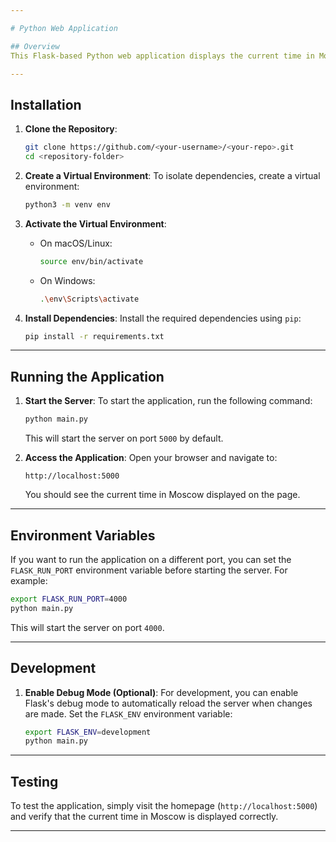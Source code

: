 ```yaml
---

# Python Web Application

## Overview
This Flask-based Python web application displays the current time in Moscow (MSK). When you access the homepage, it will show you the current date and time in a well-formatted string.

---
```


## Installation

1. **Clone the Repository**:
   ```bash
   git clone https://github.com/<your-username>/<your-repo>.git
   cd <repository-folder>
   ```

2. **Create a Virtual Environment**:
   To isolate dependencies, create a virtual environment:
   ```bash
   python3 -m venv env
   ```

3. **Activate the Virtual Environment**:
   - On macOS/Linux:
     ```bash
     source env/bin/activate
     ```
   - On Windows:
     ```bash
     .\env\Scripts\activate
     ```

4. **Install Dependencies**:
   Install the required dependencies using `pip`:
   ```bash
   pip install -r requirements.txt
   ```

---

## Running the Application

1. **Start the Server**:
   To start the application, run the following command:
   ```bash
   python main.py
   ```
   This will start the server on port `5000` by default.

2. **Access the Application**:
   Open your browser and navigate to:
   ```
   http://localhost:5000
   ```
   You should see the current time in Moscow displayed on the page.

---

## Environment Variables

If you want to run the application on a different port, you can set the `FLASK_RUN_PORT` environment variable before starting the server. For example:
```bash
export FLASK_RUN_PORT=4000
python main.py
```
This will start the server on port `4000`.

---

## Development

1. **Enable Debug Mode (Optional)**:
   For development, you can enable Flask's debug mode to automatically reload the server when changes are made. Set the `FLASK_ENV` environment variable:
   ```bash
   export FLASK_ENV=development
   python main.py
   ```

---

## Testing

To test the application, simply visit the homepage (`http://localhost:5000`) and verify that the current time in Moscow is displayed correctly.

---


